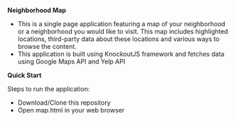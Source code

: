 **Neighborhood Map**

- This is a single page application featuring a map of your neighborhood or a neighborhood you would like to visit. This map includes highlighted locations, third-party data about these locations and various ways to browse the content.
- This application is built using KnockoutJS framework and fetches data using Google Maps API and Yelp API

**Quick Start**

Steps to run the application:
- Download/Clone this repository
- Open map.html in your web browser
